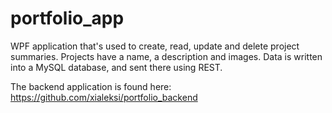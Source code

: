 # portfolio_app

WPF application that's used to create, read, update and delete project summaries. Projects have a name, a description and images. Data is written into a MySQL database, and sent there using REST. 

The backend application is found here: https://github.com/xialeksi/portfolio_backend

<!--a href="https://docs.github.com/en/get-started/writing-on-github/getting-started-with-writing-and-formatting-on-github/basic-writing-and-formatting-syntax">instructions for writing README file</a-->
